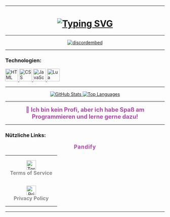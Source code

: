 <hr>
<h1 align="center">
	<a href="#">
		<img src="https://readme-typing-svg.herokuapp.com?font=Arial&weight=500&size=30&pause=1000&color=8A8A8A&center=true&width=435&lines=%F0%9F%91%8B+Servus%2C+I'm+Panda;%F0%9F%92%BB+Developer+%40+Modern+Gaming;%F0%9F%A4%96+I'm+the+developer+of+Pandify" alt="Typing SVG" />
	</a>
</h1>
<hr>

<div align="center">
	<a href="#" target="_blank">
		<img src="https://discord.c99.nl/widget/theme-4/364088330616569866.png" alt="discordembed">
	</a>
</div>
<hr>
<h3 align="left">Technologien:</h3>
<p>
	<a href="https://www.w3schools.com/html/" target="_blank" rel="noreferrer">
		<img src="https://cdn.jsdelivr.net/gh/devicons/devicon/icons/html5/html5-original.svg" alt="HTML" width="40" height="40">
	</a>
	<a href="https://www.w3schools.com/css/" target="_blank" rel="noreferrer">
		<img src="https://cdn.jsdelivr.net/gh/devicons/devicon/icons/css3/css3-original.svg" alt="CSS" width="40" height="40">
	</a>
	<a href="https://www.javascript.com/" target="_blank" rel="noreferrer">
		<img src="https://cdn.jsdelivr.net/gh/devicons/devicon/icons/javascript/javascript-original.svg" alt="JavaScript" width="40" height="40">
	</a>
	<a href="https://www.lua.org/" target="_blank" rel="noreferrer">
		<img src="https://cdn.jsdelivr.net/gh/devicons/devicon/icons/lua/lua-original.svg" alt="Lua" width="40" height="40">
	</a>
</p>
<hr>
<p align="center">
	<a href="https://github-readme-stats.vercel.app/api?username=PandaHDT&show_icons=true&theme=dark" target="_blank">
		<img src="https://github-readme-stats.vercel.app/api?username=PandaHDT&show_icons=true&theme=dark" alt="GitHub Stats">
	</a>
	<a href="https://github-readme-stats.vercel.app/api/top-langs/?username=PandaHDT&layout=compact&theme=dark" target="_blank">
		<img src="https://github-readme-stats.vercel.app/api/top-langs/?username=PandaHDT&layout=compact&theme=dark" alt="Top Languages">
	</a>
</p>

<hr>

<div align="center">
	<span style="font-size:1.3em; color:#A848A6; font-weight:bold;">
		🚀 Ich bin kein Profi, aber ich habe Spaß am Programmieren und lerne gerne dazu!
	</span>
</div>

<hr>
<h3 align="left">Nützliche Links:</h3>
<div align="center">
	<span style="font-size:1.2em;font-weight:bold;color:#A848A6;letter-spacing:1px;">Pandify</span>
</div>
<div align="center" style="margin-top:10px;">
	<table>
		<tr>
			<td align="center" style="padding: 15px;">
				<a href="https://pandahdt.de/pandify/terms-of-service/" target="_blank" style="text-decoration: none;">
					<img src="https://img.icons8.com/ios-filled/50/8A8A8A/document--v1.png" alt="Terms Icon" width="30" height="30"><br>
					<span style="color:#8A8A8A;font-weight:bold;">Terms of Service</span>
				</a>
			</td>
		</tr>
		<tr>
			<td align="center" style="padding: 15px;">
				<a href="https://pandahdt.de/pandify/privacy-policy/" target="_blank" style="text-decoration: none;">
					<img src="https://img.icons8.com/ios-filled/50/8A8A8A/privacy.png" alt="Privacy Icon" width="30" height="30"><br>
					<span style="color:#8A8A8A;font-weight:bold;">Privacy Policy</span>
				</a>
			</td>
		</tr>
	</table>
</div>
<hr>